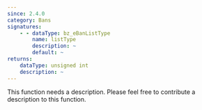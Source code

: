 ```yaml
---
since: 2.4.0
category: Bans
signatures:
    - - dataType: bz_eBanListType
        name: listType
        description: ~
        default: ~
returns:
    dataType: unsigned int
    description: ~
---
```


This function needs a description. Please feel free to contribute a description to this function.
